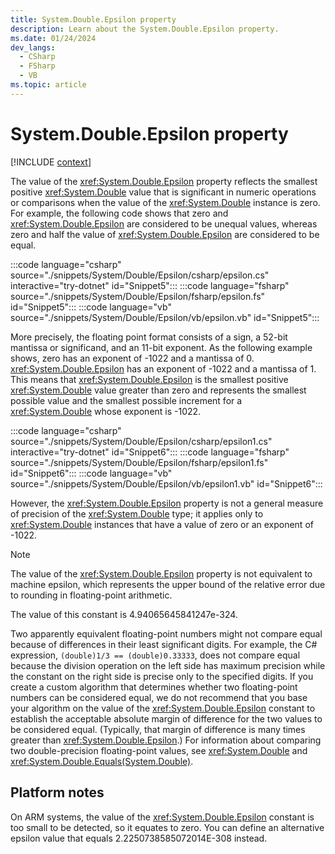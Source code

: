 ```yaml
---
title: System.Double.Epsilon property
description: Learn about the System.Double.Epsilon property.
ms.date: 01/24/2024
dev_langs:
  - CSharp
  - FSharp
  - VB
ms.topic: article
---
```

# System.Double.Epsilon property

[!INCLUDE [context](includes/context.md)]

The value of the <xref:System.Double.Epsilon> property reflects the smallest positive <xref:System.Double> value that is significant in numeric operations or comparisons when the value of the <xref:System.Double> instance is zero. For example, the following code shows that zero and <xref:System.Double.Epsilon> are considered to be unequal values, whereas zero and half the value of <xref:System.Double.Epsilon> are considered to be equal.

:::code language="csharp" source="./snippets/System/Double/Epsilon/csharp/epsilon.cs" interactive="try-dotnet" id="Snippet5":::
:::code language="fsharp" source="./snippets/System/Double/Epsilon/fsharp/epsilon.fs" id="Snippet5":::
:::code language="vb" source="./snippets/System/Double/Epsilon/vb/epsilon.vb" id="Snippet5":::

More precisely, the floating point format consists of a sign, a 52-bit mantissa or significand, and an 11-bit exponent. As the following example shows, zero has an exponent of -1022 and a mantissa of 0. <xref:System.Double.Epsilon> has an exponent of -1022 and a mantissa of 1. This means that <xref:System.Double.Epsilon> is the smallest positive <xref:System.Double> value greater than zero and represents the smallest possible value and the smallest possible increment for a <xref:System.Double> whose exponent is -1022.

:::code language="csharp" source="./snippets/System/Double/Epsilon/csharp/epsilon1.cs" interactive="try-dotnet" id="Snippet6":::
:::code language="fsharp" source="./snippets/System/Double/Epsilon/fsharp/epsilon1.fs" id="Snippet6":::
:::code language="vb" source="./snippets/System/Double/Epsilon/vb/epsilon1.vb" id="Snippet6":::

However, the <xref:System.Double.Epsilon> property is not a general measure of precision of the <xref:System.Double> type; it applies only to <xref:System.Double> instances that have a value of zero or an exponent of -1022.

> [!NOTE]
> The value of the <xref:System.Double.Epsilon> property is not equivalent to machine epsilon, which represents the upper bound of the relative error due to rounding in floating-point arithmetic.

The value of this constant is 4.94065645841247e-324.

Two apparently equivalent floating-point numbers might not compare equal because of differences in their least significant digits. For example, the C# expression, `(double)1/3 == (double)0.33333`, does not compare equal because the division operation on the left side has maximum precision while the constant on the right side is precise only to the specified digits. If you create a custom algorithm that determines whether two floating-point numbers can be considered equal, we do not recommend that you base your algorithm on the value of the <xref:System.Double.Epsilon> constant to establish the acceptable absolute margin of difference for the two values to be considered equal.  (Typically, that margin of difference is many times greater than <xref:System.Double.Epsilon>.) For information about comparing two double-precision floating-point values, see <xref:System.Double> and <xref:System.Double.Equals(System.Double)>.

## Platform notes

On ARM systems, the value of the <xref:System.Double.Epsilon> constant is too small to be detected, so it equates to zero. You can define an alternative epsilon value that equals 2.2250738585072014E-308 instead.
